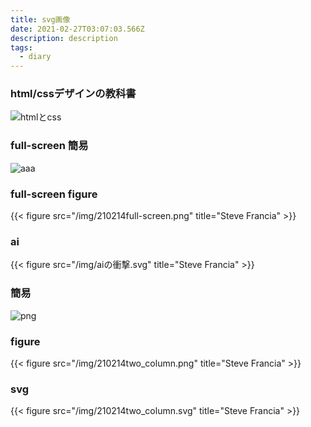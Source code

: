 ```yaml
---
title: svg画像
date: 2021-02-27T03:07:03.566Z
description: description
tags:
  - diary
---
```

### html/cssデザインの教科書

![htmlとcss](/img/210228htmlcssdesign-no-kyokasho.png)


### full-screen 簡易

![aaa](/img/210214full-screen.png)

### full-screen figure
{{< figure src="/img/210214full-screen.png" title="Steve Francia" >}}


### ai
{{< figure src="/img/aiの衝撃.svg" title="Steve Francia" >}}

### 簡易[]()
![png](/img/210214two_column.png)

### figure
{{< figure src="/img/210214two_column.png" title="Steve Francia" >}}

### svg
{{< figure src="/img/210214two_column.svg" title="Steve Francia" >}}